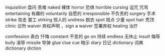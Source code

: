 inquisition  盘问 责难
naked 裸体
horror 恐惧 horrible 
cursing 诅咒 咒骂
entertaining 有趣的
voluntarily 自愿的
irresponsible 不负责的
surgery 手术
strike 攻击 罢工 strking 惊人的
undress 脱衣
spot 斑点  少量 spot hair 秃顶
clinic 诊所
waiver 弃权声明 ，sign a waiver 签署弃权
healing 治疗

comfession 表白 忏悔 
constant 不变的
go on 持续
endless 无休止
insult 侮辱
bully 凌辱
missile 导弹
glue 
clue  cue 暗示
diary 日记
dictionary 词典
dictionary 
diction 
